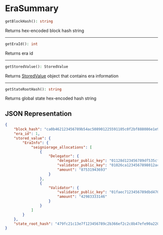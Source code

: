 # EraSummary

```php
getBlockHash(): string
```
Returns hex-encoded block hash string

---
```php
getEraId(): int
```
Returns era id

---
```php
getStoredValue(): StoredValue
```
Returns [StoredValue](StoredValue.md) object that contains era information

---
```php
getStateRootHash(): string
```
Returns global state hex-encoded hash string

## JSON Representation
```json
{
    "block_hash": "ca0b462123456789b54ac508901225591105c0f2bf888086e1e906059382c582",
    "era_id": 1,
    "stored_value": {
        "EraInfo": {
            "seigniorage_allocations": [
                {
                    "Delegator": {
                        "delegator_public_key": "01128d123456789df535cf3a763996344ab0cc79038faaee0aaaf098a078031ce6",
                        "validator_public_key": "01026ca1234567898012ac6a1f28db031fadd6eb67203501a353b867a08c8b9a80",
                        "amount": "87531943693"
                    }
                },
                {
                    "Validator": {
                        "validator_public_key": "01faec7123456789dbd470d9ba1f6a05c5fabaa98da8bb41c8c92041d2f58337d2",
                        "amount": "42983333146"
                    }
                }
            ]
        }
    },
    "state_root_hash": "479fc21c13e7f123456789c2b366ef2c2c8b47efe90a2208292a7f8058470b4e",
}
```
